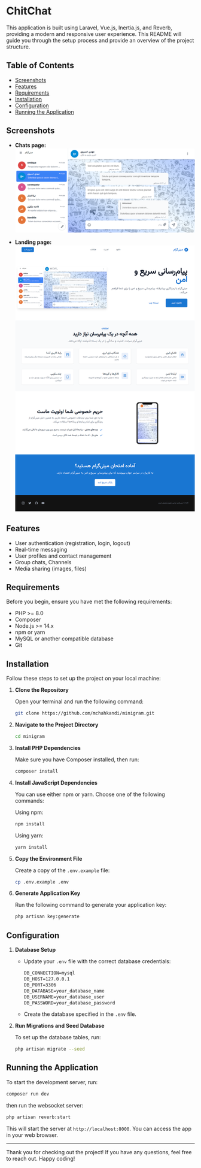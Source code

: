 # ChitChat

This application is built using Laravel, Vue.js, Inertia.js, and Reverb, providing a modern and responsive user experience. This README will guide you through the setup process and provide an overview of the project structure.

## Table of Contents

- [Screenshots](#screenshots)
- [Features](#features)
- [Requirements](#requirements)
- [Installation](#installation)
- [Configuration](#configuration)
- [Running the Application](#running-the-application)

## Screenshots

* **Chats page:**
  ![Chat Interface Screenshot](public/assets/img/screenshot.png)

* **Landing page:**
  ![Landing Page Screenshot](public/assets/img/landing.png)


## Features

- User authentication (registration, login, logout)
- Real-time messaging
- User profiles and contact management
- Group chats, Channels
- Media sharing (images, files)

## Requirements

Before you begin, ensure you have met the following requirements:

- PHP >= 8.0
- Composer
- Node.js >= 14.x
- npm or yarn
- MySQL or another compatible database
- Git

## Installation

Follow these steps to set up the project on your local machine:

1. **Clone the Repository**

   Open your terminal and run the following command:

   ```bash
   git clone https://github.com/mchahkandi/minigram.git
   ```


2. **Navigate to the Project Directory**

   ```bash
   cd minigram
   ```

3. **Install PHP Dependencies**

   Make sure you have Composer installed, then run:

   ```bash
   composer install
   ```

4. **Install JavaScript Dependencies**

   You can use either npm or yarn. Choose one of the following commands:

   Using npm:

   ```bash
   npm install
   ```

   Using yarn:

   ```bash
   yarn install
   ```

5. **Copy the Environment File**

   Create a copy of the `.env.example` file:

   ```bash
   cp .env.example .env
   ```

6. **Generate Application Key**

   Run the following command to generate your application key:

   ```bash
   php artisan key:generate
   ```

## Configuration

1. **Database Setup**

   - Update your `.env` file with the correct database credentials:

     ```env
     DB_CONNECTION=mysql
     DB_HOST=127.0.0.1
     DB_PORT=3306
     DB_DATABASE=your_database_name
     DB_USERNAME=your_database_user
     DB_PASSWORD=your_database_password
     ```

   - Create the database specified in the `.env` file.

2. **Run Migrations and Seed Database**

   To set up the database tables, run:

   ```bash
   php artisan migrate --seed
   ```

## Running the Application

To start the development server, run:

```bash
composer run dev
```

then run the websocket server:

```bash
php artisan reverb:start
```

This will start the server at `http://localhost:8000`. You can access the app in your web browser.

---

Thank you for checking out the project! If you have any questions, feel free to reach out. Happy coding!
